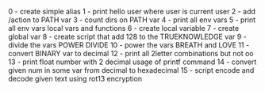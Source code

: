 0 - create simple alias
1 - print hello user where user is current user
2 - add /action to PATH var
3 - count dirs on PATH var
4 - print all env vars
5 - print all env vars local vars and functions
6 - create local variable
7 - create global var
8 - create script that add 128 to the TRUEKNOWLEDGE var
9 - divide the vars POWER DIVIDE
10 - power the vars BREATH and LOVE
11 - convert BINARY var to decimal
12 - print all 2letter combinations but not oo
13 - print float number with 2 decimal usage of printf command
14 - convert given num in some var from decimal to hexadecimal
15 - script encode and decode given text using rot13 encryption
